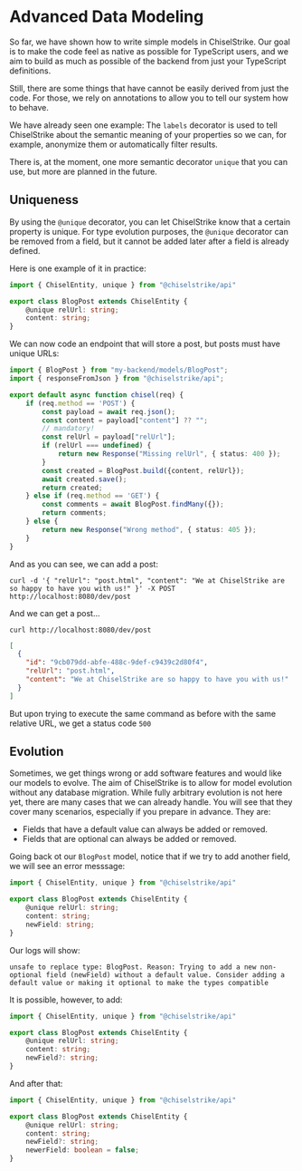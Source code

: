 # Advanced Data Modeling

So far, we have shown how to write simple models in ChiselStrike. Our goal is to make the code
feel as native as possible for TypeScript users, and we aim to build as much as possible of
the backend from just your TypeScript definitions.

Still, there are some things that have cannot be easily derived
from just the code. For those, we rely on annotations to allow you to tell our system how to behave.

We have already seen one example: The `labels` decorator is used to tell ChiselStrike about the
semantic meaning of your properties so we can, for example, anonymize them or automatically filter results.

There is, at the moment, one more semantic decorator `unique` that you can use, but more are planned in the future.

## Uniqueness

By using the `@unique` decorator, you can let ChiselStrike know that a certain property is
unique. For type evolution purposes, the `@unique` decorator can be removed from a field, but it cannot
be added later after a field is already defined.

Here is one example of it in practice:

```typescript title="my-backend/models/BlogPost.ts"
import { ChiselEntity, unique } from "@chiselstrike/api"

export class BlogPost extends ChiselEntity {
    @unique relUrl: string;
    content: string;
}
```

We can now code an endpoint that will store a post, but posts must
have unique URLs:

```typescript title="endpoints/post.ts"
import { BlogPost } from "my-backend/models/BlogPost";
import { responseFromJson } from "@chiselstrike/api";

export default async function chisel(req) {
    if (req.method == 'POST') {
        const payload = await req.json();
        const content = payload["content"] ?? "";
        // mandatory!
        const relUrl = payload["relUrl"];
        if (relUrl === undefined) {
            return new Response("Missing relUrl", { status: 400 });
        }
        const created = BlogPost.build({content, relUrl});
        await created.save();
        return created;
    } else if (req.method == 'GET') {
        const comments = await BlogPost.findMany({});
        return comments;
    } else {
        return new Response("Wrong method", { status: 405 });
    }
}
```

And as you can see, we can add a post:

```
curl -d '{ "relUrl": "post.html", "content": "We at ChiselStrike are so happy to have you with us!" }' -X POST http://localhost:8080/dev/post
```

And we can get a post...

```
curl http://localhost:8080/dev/post
```

```json
[
  {
    "id": "9cb079dd-abfe-488c-9def-c9439c2d80f4",
    "relUrl": "post.html",
    "content": "We at ChiselStrike are so happy to have you with us!"
  }
]
```

But upon trying to execute the same command as before with the same relative URL, we get a status code `500`

<!-- possibly should be HTTP 409 which indicates a user fault -->

## Evolution

Sometimes, we get things wrong or add software features and would like our models to evolve. The aim of ChiselStrike is to allow for
model evolution without any database migration. While fully arbitrary evolution is not here yet, there are
many cases that we can already handle. You will see that they cover many scenarios, especially if you
prepare in advance. They are:

* Fields that have a default value can always be added or removed.
* Fields that are optional can always be added or removed.

Going back ot our `BlogPost` model, notice that if we try to add another field, we will see an error messsage:

```typescript title="my-backend/models/BlogPost.ts"
import { ChiselEntity, unique } from "@chiselstrike/api"

export class BlogPost extends ChiselEntity {
    @unique relUrl: string;
    content: string;
    newField: string;
}
```

Our logs will show:

```
unsafe to replace type: BlogPost. Reason: Trying to add a new non-optional field (newField) without a default value. Consider adding a default value or making it optional to make the types compatible
```

It is possible, however, to add:

```typescript title="my-backend/models/BlogPost.ts"
import { ChiselEntity, unique } from "@chiselstrike/api"

export class BlogPost extends ChiselEntity {
    @unique relUrl: string;
    content: string;
    newField?: string;
}
```

And after that:

```typescript title="my-backend/models/BlogPost.ts"
import { ChiselEntity, unique } from "@chiselstrike/api"

export class BlogPost extends ChiselEntity {
    @unique relUrl: string;
    content: string;
    newField?: string;
    newerField: boolean = false;
}
```
